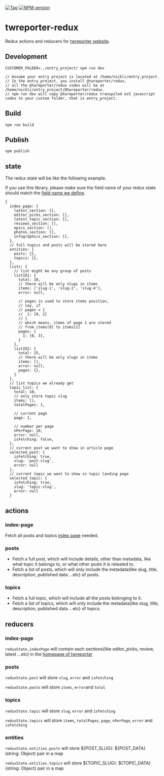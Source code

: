 [![Tag](https://img.shields.io/github/tag/twreporter/twreporter-redux.svg)](https://github.com/twreporter/twreporter-redux/tags)
[![NPM version](https://img.shields.io/npm/v/@twreporter/redux.svg)](https://www.npmjs.com/package/@twreporter/redux)

# twreporter-redux
Redux actions and reducers for [twreporter website](https://www.twreporter.org).

## Development
```
CUSTOMER_FOLDER=../entry_project/ npm run dev

// Assume your entry project is located at /home/nickli/entry_project.
// In the entry_project, you install @twreporter/redux, 
// all the @twreporter/redux codes will be at /home/nickli/entry_project/@twreporter/redux.
// npm run dev will copy @twreporter/redux transpiled es5 javascript codes to your custom folder, that is entry_project. 
```

## Build
`npm run build`

## Publish
`npm publish`

## state
The redux state will be like the following example.

If you use this library,
please make sure the field name of your redux state should match the [field name we define](https://github.com/nickhsine/twreporter-redux/blob/master/src/constants/redux-state-field-names.js).
```
{
  index_page: {
    latest_section: [],
    editor_picks_section: [],
    latest_topic_section: [],
    reviews_section: [],
    opics_section: [],
    photos_section: [],
    infographics_section: [],
  },
  // full topics and posts will be stored here
  entities: {
    posts: {},
    topics: {},
  },
  lists: {
    // list might be any group of posts
    listID1: {
      total: 10,
      // there will be only slugs in items
      items: ['slug-1', 'slug-2', 'slug-4'],
      error: null,
      
      // pages is used to store items position,
      // say, if
      // pages = {
      //  1: [0, 2]
      // }
      // which means, items of page 1 are stored
      // from items[0] to items[2]
      pages: {
        1: [0, 3],
      }
    },
    listID2: {
      total: 15,
      // there will be only slugs in items
      items: [],
      error: null,
      pages: {},
    }
  },
  // list topics we already get
  topic_list: {
    total: 10,
    // only store topic slug
    items: [],
    totalPages: 1,
    
    // current page
    page: 1,
    
    // number per page
    nPerPage: 10,
    error: null,
    isFetching: false,  
  },
  // current post we want to show in article page
  selected_post: {
    isFetching: true,
    slug: 'post-slug',
    error: null
  },
  // current topic we want to show in topic landing page
  selected_topic: {
    isFetching: true,
    slug: 'topic-slug',
    error: null
  }
```

## actions
### index-page 
Fetch all posts and topics [index page](https://www.twreporter.org) needed.

### posts
* Fetch a full post, which will include details, other than metadata, like what topic it belongs to, 
or what other posts it is releated to.
* Fetch a list of posts, which will only include the metadata(like slug, title, description, published data ...etc) of posts. 

### topics
* Fetch a full topic, which will include all the posts belonging to it.
* Fetch a list of topics, which will only include the metadata(like slug, title, description, published data ...etc) of topics.

## reducers
### index-page
`reduxState.indexPage` will contain each sections(like editor_picks, review, latest ...etc) in the [homepage of twreporter](https://www.twreporter.org)

### posts
`reduxState.post` will store `slug`, `error` and `isFetching`

`reduxState.posts` will store `items`, `error`and `total`

### topics
`reduxState.topic` will store `slug`, `error` and `isFetching`

`reduxState.topics` will store `items`, `totalPages`, `page`, `nPerPage`, `error` and `isFetching`

### entities
`reduxState.entities.posts` will store ${POST_SLUG}: ${POST_DATA} (string: Object) pair in a map

`reduxState.entities.topics` will store ${TOPIC_SLUG}: ${TOPIC_DATA} {string: Object} pair in a map

